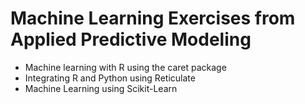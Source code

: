 # Machine Learning Exercises from Applied Predictive Modeling

* Machine learning with R using the caret package
* Integrating R and Python using Reticulate
* Machine Learning using Scikit-Learn
